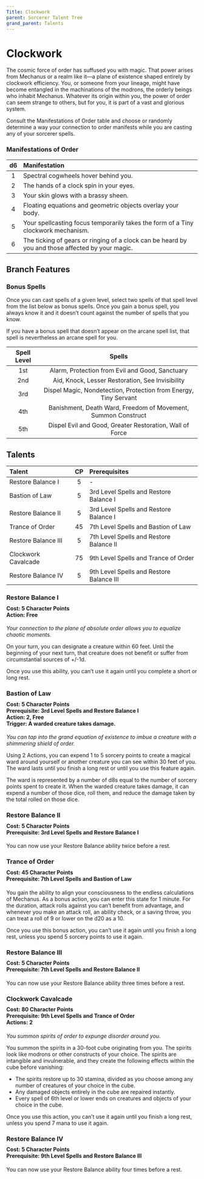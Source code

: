 ```yaml
---
Title: Clockwork
parent: Sorcerer Talent Tree
grand_parent: Talents
---
```

 
# Clockwork
The cosmic force of order has suffused you with magic. That power arises from Mechanus or a realm like it—a plane of existence shaped entirely by clockwork efficiency. You, or someone from your lineage, might have become entangled in the machinations of the modrons, the orderly beings who inhabit Mechanus. Whatever its origin within you, the power of order can seem strange to others, but for you, it is part of a vast and glorious system.

Consult the Manifestations of Order table and choose or randomly determine a way your connection to order manifests while you are casting any of your sorcerer spells.

### Manifestations of Order
| d6 | Manifestation |
|:--:|:-------------|
| 1 | Spectral cogwheels hover behind you. |
| 2 | The hands of a clock spin in your eyes. | 
| 3 | Your skin glows with a brassy sheen. | 
| 4 | Floating equations and geometric objects overlay your body. | 
| 5 | Your spellcasting focus temporarily takes the form of a Tiny clockwork mechanism. | 
| 6 | The ticking of gears or ringing of a clock can be heard by you and those affected by your magic. | 

## Branch Features

### Bonus Spells
Once you can cast spells of a given level, select two spells of that spell level from the list below as bonus spells. Once you gain a bonus spell, you always know it and it doesn’t count against the number of spells that you know.
 
If you have a bonus spell that doesn’t appear on the arcane spell list, that spell is nevertheless an arcane spell for you.

| Spell Level | Spells |
|:-----------:|:------:|
| 1st | Alarm, Protection from Evil and Good, Sanctuary |
| 2nd | Aid, Knock, Lesser Restoration, See Invisibility | 
| 3rd | Dispel Magic, Nondetection, Protection from Energy, Tiny Servant | 
| 4th | Banishment, Death Ward, Freedom of Movement, Summon Construct | 
| 5th | Dispel Evil and Good, Greater Restoration, Wall of Force | 

## Talents
 
| Talent | CP | Prerequisites |
|:-------|:--:|:--------------|
| Restore Balance I   | 5  | - |  
| Bastion of Law      | 5  | 3rd Level Spells and Restore Balance I |  
| Restore Balance II  | 5  | 3rd Level Spells and Restore Balance I |  
| Trance of Order     | 45 | 7th Level Spells and Bastion of Law   |  
| Restore Balance III | 5  | 7th Level Spells and Restore Balance II |  
| Clockwork Cavalcade | 75 | 9th Level Spells and Trance of Order  |  
| Restore Balance IV  | 5  | 9th Level Spells and Restore Balance III |  

### Restore Balance I
<div style="margin-top:-10px;"></div>
 
#### **Cost:** 5 Character Points<br>**Action:** Free
*Your connection to the plane of absolute order allows you to equalize chaotic moments.*

On your turn, you can designate a creature within 60 feet. Until the beginning of your next turn, that creature does not benefit or suffer from circumstantial sources of +/-1d.

Once you use this ability, you can’t use it again until you complete a short or long rest.

### Bastion of Law
 
<div style="margin-top:-10px;"></div>
 
#### **Cost:** 5 Character Points<br>**Prerequisite:** 3rd Level Spells and Restore Balance I<br>**Action:** 2, Free<br>**Trigger:** A warded creature takes damage.
*You can tap into the grand equation of existence to imbue a creature with a shimmering shield of order.*

Using 2 Actions, you can expend 1 to 5 sorcery points to create a magical ward around yourself or another creature you can see within 30 feet of you. The ward lasts until you finish a long rest or until you use this feature again. 

The ward is represented by a number of d8s equal to the number of sorcery points spent to create it. When the warded creature takes damage, it can expend a number of those dice, roll them, and reduce the damage taken by the total rolled on those dice.

### Restore Balance II
<div style="margin-top:-10px;"></div>
 
#### **Cost:** 5 Character Points<br>**Prerequisite:** 3rd Level Spells and Restore Balance I
You can now use your Restore Balance ability twice before a rest.

### Trance of Order
 
<div style="margin-top:-10px;"></div>
 
#### **Cost:** 45 Character Points<br>**Prerequisite:** 7th Level Spells and Bastion of Law
You gain the ability to align your consciousness to the endless calculations of Mechanus. As a bonus action, you can enter this state for 1 minute. For the duration, attack rolls against you can’t benefit from advantage, and whenever you make an attack roll, an ability check, or a saving throw, you can treat a roll of 9 or lower on the d20 as a 10.

Once you use this bonus action, you can’t use it again until you finish a long rest, unless you spend 5 sorcery points to use it again.

### Restore Balance III
<div style="margin-top:-10px;"></div>
 
#### **Cost:** 5 Character Points<br>**Prerequisite:** 7th Level Spells and Restore Balance II
You can now use your Restore Balance ability three times before a rest.

### Clockwork Cavalcade
 
<div style="margin-top:-10px;"></div>
 
#### **Cost:** 80 Character Points<br>**Prerequisite:** 9th Level Spells and Trance of Order<br>**Actions:** 2
*You summon spirits of order to expunge disorder around you.* 

You summon the spirits in a 30-foot cube originating from you. The spirits look like modrons or other constructs of your choice. The spirits are intangible and invulnerable, and they create the following effects within the cube before vanishing:
* The spirits restore up to 30 stamina, divided as you choose among any number of creatures of your choice in the cube.
* Any damaged objects entirely in the cube are repaired instantly.
* Every spell of 6th level or lower ends on creatures and objects of your choice in the cube.

Once you use this action, you can’t use it again until you finish a long rest, unless you spend 7 mana to use it again.

### Restore Balance IV
<div style="margin-top:-10px;"></div>
 
#### **Cost:** 5 Character Points<br>**Prerequisite:** 9th Level Spells and Restore Balance III
You can now use your Restore Balance ability four times before a rest.
